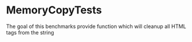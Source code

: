 # MemoryCopyTests

The goal of this benchmarks provide function which will cleanup all HTML tags from the string
